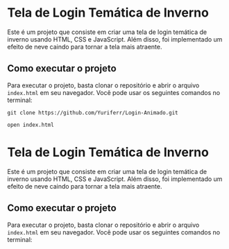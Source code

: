 # Tela de Login Temática de Inverno

Este é um projeto que consiste em criar uma tela de login temática de inverno usando HTML, CSS e JavaScript. Além disso, foi implementado um efeito de neve caindo para tornar a tela mais atraente.

## Como executar o projeto

Para executar o projeto, basta clonar o repositório e abrir o arquivo `index.html` em seu navegador. Você pode usar os seguintes comandos no terminal:

`git clone https://github.com/Yuriferr/Login-Animado.git`

`open index.html`

# Tela de Login Temática de Inverno

Este é um projeto que consiste em criar uma tela de login temática de inverno usando HTML, CSS e JavaScript. Além disso, foi implementado um efeito de neve caindo para tornar a tela mais atraente.

## Como executar o projeto

Para executar o projeto, basta clonar o repositório e abrir o arquivo `index.html` em seu navegador. Você pode usar os seguintes comandos no terminal:

